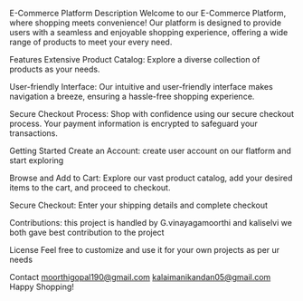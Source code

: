 E-Commerce Platform
Description
Welcome to our E-Commerce Platform, where shopping meets convenience! Our platform is designed to provide users with a seamless and enjoyable shopping experience, offering a wide range of products to meet your every need.

Features
Extensive Product Catalog: Explore a diverse collection of products as your needs.

User-friendly Interface: Our intuitive and user-friendly interface makes navigation a breeze, ensuring a hassle-free shopping experience.

Secure Checkout Process: Shop with confidence using our secure checkout process. Your payment information is encrypted to safeguard your transactions.


Getting Started
Create an Account: create user account on our flatform and start exploring

Browse and Add to Cart: Explore our vast product catalog, add your desired items to the cart, and proceed to checkout.

Secure Checkout: Enter your shipping details and complete checkout


Contributions:
 this project is handled by G.vinayagamoorthi and kaliselvi
 we both gave best contribution to the project


License
 Feel free to customize and use it for your own projects as per ur needs

Contact
moorthigopal190@gmail.com
kalaimanikandan05@gmail.com
Happy Shopping!






